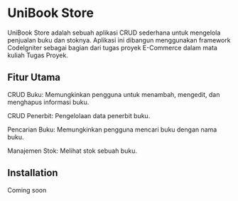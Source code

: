 # UniBook Store

UniBook Store adalah sebuah aplikasi CRUD sederhana untuk mengelola penjualan buku dan stoknya. Aplikasi ini dibangun menggunakan framework CodeIgniter sebagai bagian dari tugas proyek E-Commerce dalam mata kuliah Tugas Proyek.

## Fitur Utama

CRUD Buku: Memungkinkan pengguna untuk menambah, mengedit, dan menghapus informasi buku.

CRUD Penerbit: Pengelolaan data penerbit buku.

Pencarian Buku: Memungkinkan pengguna mencari buku dengan nama buku.

Manajemen Stok: Melihat stok sebuah buku.

## Installation

Coming soon
